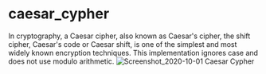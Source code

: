 # caesar_cypher
In cryptography, a Caesar cipher, also known as Caesar's cipher, the shift cipher, Caesar's code or Caesar shift, is one of the simplest and most widely known encryption techniques.
This implementation ignores case and does not use modulo arithmetic. 
![Screenshot_2020-10-01 Caesar Cypher](https://user-images.githubusercontent.com/41210361/94817691-e904d180-041a-11eb-88b4-ff0fff25e0b0.png)
